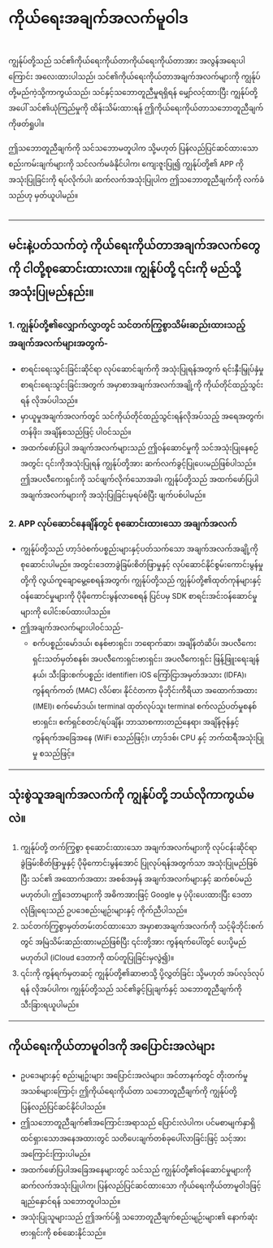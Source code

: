 # ကိုယ်ရေးအချက်အလက်မူဝါဒ
<br>
ကျွန်ုပ်တို့သည် သင်၏ကိုယ်ရေးကိုယ်တာကိုယ်ရေးကိုယ်တာအား အလွန်အရေးပါကြောင်း အလေးထားပါသည်၊ သင်၏ကိုယ်ရေးကိုယ်တာအချက်အလက်များကို ကျွန်ုပ်တို့မည်ကဲ့သို့ကာကွယ်သည်၊ သင်နှင့်သဘောတူညီမှုရရှိရန် မျှော်လင့်ထားပြီး ကျွန်ုပ်တို့အပေါ် သင်၏ယုံကြည်မှုကို ထိန်းသိမ်းထားရန် ဤကိုယ်ရေးကိုယ်တာသဘောတူညီချက်ကိုဖတ်ရှုပါ။
<br><br>ဤသဘောတူညီချက်ကို သင်သဘောမတူပါက သို့မဟုတ် ပြန်လည်ပြင်ဆင်ထားသော စည်းကမ်းချက်များကို သင်လက်မခံနိုင်ပါက၊ ကျေးဇူးပြု၍ ကျွန်ုပ်တို့၏ APP ကိုအသုံးပြုခြင်းကို ရပ်လိုက်ပါ၊ ဆက်လက်အသုံးပြုပါက ဤသဘောတူညီချက်ကို လက်ခံသည်ဟု မှတ်ယူပါမည်။
<br><br>

***

## မင်းနဲ့ပတ်သက်တဲ့ ကိုယ်ရေးကိုယ်တာအချက်အလက်တွေကို ငါတို့စုဆောင်းထားလား။ ကျွန်ုပ်တို့ ၎င်းကို မည်သို့အသုံးပြုမည်နည်း။
### 1. ကျွန်ုပ်တို့၏လျှောက်လွှာတွင် သင်တက်ကြွစွာသိမ်းဆည်းထားသည့် အချက်အလက်များအတွက်-
   - စာရင်းရေးသွင်းခြင်းဆိုင်ရာ လုပ်ဆောင်ချက်ကို အသုံးပြုရန်အတွက် ရင်းနှီးမြှုပ်နှံမှု စာရင်းရေးသွင်းခြင်းအတွက် အမှာစာအချက်အလက်အချို့ကို ကိုယ်တိုင်ထည့်သွင်းရန် လိုအပ်ပါသည်။
   - မှာယူမှုအချက်အလက်တွင် သင်ကိုယ်တိုင်ထည့်သွင်းရန်လိုအပ်သည့် အရေအတွက်၊ တန်ဖိုး၊ အချိန်စသည်ဖြင့် ပါဝင်သည်။
   - အထက်ဖော်ပြပါ အချက်အလက်များသည် ဤဝန်ဆောင်မှုကို သင်အသုံးပြုနေစဉ်အတွင်း ၎င်းကိုအသုံးပြုရန် ကျွန်ုပ်တို့အား ဆက်လက်ခွင့်ပြုပေးမည်ဖြစ်ပါသည်။ ဤအပလီကေးရှင်းကို သင်ဖျက်လိုက်သောအခါ၊ ကျွန်ုပ်တို့သည် အထက်ဖော်ပြပါအချက်အလက်များကို အသုံးပြုခြင်းမှရပ်စဲပြီး ဖျက်ပစ်ပါမည်။

### 2. APP လုပ်ဆောင်နေချိန်တွင် စုဆောင်းထားသော အချက်အလက်
   - ကျွန်ုပ်တို့သည် ဟာ့ဒ်ဝဲစက်ပစ္စည်းများနှင့်ပတ်သက်သော အချက်အလက်အချို့ကို စုဆောင်းပါမည်။ အတွင်းဒေတာခွဲခြမ်းစိတ်ဖြာမှုနှင့် လုပ်ဆောင်နိုင်စွမ်းကောင်းမွန်မှုတို့ကို လွယ်ကူချောမွေ့စေရန်အတွက်၊ ကျွန်ုပ်တို့သည် ကျွန်ုပ်တို့၏ထုတ်ကုန်များနှင့် ဝန်ဆောင်မှုများကို ပိုမိုကောင်းမွန်လာစေရန် ပြင်ပမှ SDK စာရင်းအင်းဝန်ဆောင်မှုများကို ပေါင်းစပ်ထားပါသည်။
   - ဤအချက်အလက်များပါဝင်သည်-
      - စက်ပစ္စည်းမော်ဒယ်၊ စနစ်ဗားရှင်း၊ ဘရောက်ဆာ၊ အချိန်တံဆိပ်၊ အပလီကေးရှင်းသတ်မှတ်စနစ်၊ အပလီကေးရှင်းဗားရှင်း၊ အပလီကေးရှင်း ဖြန့်ဖြူးရေးချန်နယ်၊ သီးခြားစက်ပစ္စည်း identifier၊ iOS ကြော်ငြာအမှတ်အသား (IDFA)၊ ကွန်ရက်ကတ် (MAC) လိပ်စာ၊ နိုင်ငံတကာ မိုဘိုင်းကိရိယာ အထောက်အထား (IMEI)၊ စက်မော်ဒယ်၊ terminal ထုတ်လုပ်သူ၊ terminal စက်လည်ပတ်မှုစနစ်ဗားရှင်း၊ စက်ရှင်စတင်/ရပ်ချိန်၊ ဘာသာစကားတည်နေရာ၊ အချိန်ဇုန်နှင့် ကွန်ရက်အခြေအနေ (WiFi စသည်ဖြင့်)၊ ဟာ့ဒ်ဒစ်၊ CPU နှင့် ဘက်ထရီအသုံးပြုမှု စသည်ဖြင့်။

***
## သုံးစွဲသူအချက်အလက်ကို ကျွန်ုပ်တို့ ဘယ်လိုကာကွယ်မလဲ။
   1. ကျွန်ုပ်တို့ တက်ကြွစွာ စုဆောင်းထားသော အချက်အလက်များကို လုပ်ငန်းဆိုင်ရာ ခွဲခြမ်းစိတ်ဖြာမှုနှင့် ပိုမိုကောင်းမွန်အောင် ပြုလုပ်ရန်အတွက်သာ အသုံးပြုမည်ဖြစ်ပြီး သင်၏ အထောက်အထား အစစ်အမှန် အချက်အလက်များနှင့် ဆက်စပ်မည်မဟုတ်ပါ၊ ဤဒေတာများကို အဓိကအားဖြင့် Google မှ ပံ့ပိုးပေးထားပြီး ဒေတာလုံခြုံရေးသည် ဥပဒေစည်းမျဉ်းများနှင့် ကိုက်ညီပါသည်။
   2. သင်တက်ကြွစွာမှတ်တမ်းတင်ထားသော အမှာစာအချက်အလက်ကို သင့်မိုဘိုင်းစက်တွင် အမြဲသိမ်းဆည်းထားမည်ဖြစ်ပြီး ၎င်းတို့အား ကွန်ရက်ပေါ်တွင် ပေးပို့မည်မဟုတ်ပါ (iCloud ဒေတာကို ထပ်တူပြုခြင်းမှလွဲ၍)။
   3. ၎င်းကို ကွန်ရက်မှတဆင့် ကျွန်ုပ်တို့၏ဆာဗာသို့ ပို့လွှတ်ခြင်း သို့မဟုတ် အပ်လုဒ်လုပ်ရန် လိုအပ်ပါက၊ ကျွန်ုပ်တို့သည် သင်၏ခွင့်ပြုချက်နှင့် သဘောတူညီချက်ကို သီးခြားရယူပါမည်။
***
## ကိုယ်ရေးကိုယ်တာမူဝါဒကို အပြောင်းအလဲများ
   - ဥပဒေများနှင့် စည်းမျဥ်းများ အပြောင်းအလဲများ၊ အင်တာနက်တွင် တိုးတက်မှုအသစ်များကြောင့်၊ ဤကိုယ်ရေးကိုယ်တာ သဘောတူညီချက်ကို ကျွန်ုပ်တို့ ပြန်လည်ပြင်ဆင်နိုင်ပါသည်။
   - ဤသဘောတူညီချက်၏အကြောင်းအရာသည် ပြောင်းလဲပါက၊ ပင်မစာမျက်နှာရှိ ထင်ရှားသောအနေအထားတွင် သတိပေးချက်တစ်ခုပေါ်လာခြင်းဖြင့် သင့်အား အကြောင်းကြားပါမည်။
   - အထက်ဖော်ပြပါအခြေအနေများတွင် သင်သည် ကျွန်ုပ်တို့၏ဝန်ဆောင်မှုများကို ဆက်လက်အသုံးပြုပါက၊ ပြန်လည်ပြင်ဆင်ထားသော ကိုယ်ရေးကိုယ်တာမူဝါဒဖြင့် ချည်နှောင်ရန် သဘောတူပါသည်။
   - အသုံးပြုသူများသည် ဤအက်ပ်ရှိ သဘောတူညီချက်စည်းမျဉ်းများ၏ နောက်ဆုံးဗားရှင်းကို စစ်ဆေးနိုင်သည်။
